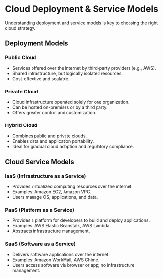 # Cloud Deployment & Service Models

Understanding deployment and service models is key to choosing the right cloud strategy.

##  Deployment Models

###  Public Cloud
- Services offered over the internet by third-party providers (e.g., AWS).
- Shared infrastructure, but logically isolated resources.
- Cost-effective and scalable.

###  Private Cloud
- Cloud infrastructure operated solely for one organization.
- Can be hosted on-premises or by a third party.
- Offers greater control and customization.

###  Hybrid Cloud
- Combines public and private clouds.
- Enables data and application portability.
- Ideal for gradual cloud adoption and regulatory compliance.

##  Cloud Service Models

###  IaaS (Infrastructure as a Service)
- Provides virtualized computing resources over the internet.
- Examples: Amazon EC2, Amazon VPC.
- Users manage OS, applications, and data.

###  PaaS (Platform as a Service)
- Provides a platform for developers to build and deploy applications.
- Examples: AWS Elastic Beanstalk, AWS Lambda.
- Abstracts infrastructure management.

###  SaaS (Software as a Service)
- Delivers software applications over the internet.
- Examples: Amazon WorkMail, AWS Chime.
- Users access software via browser or app; no infrastructure management.
